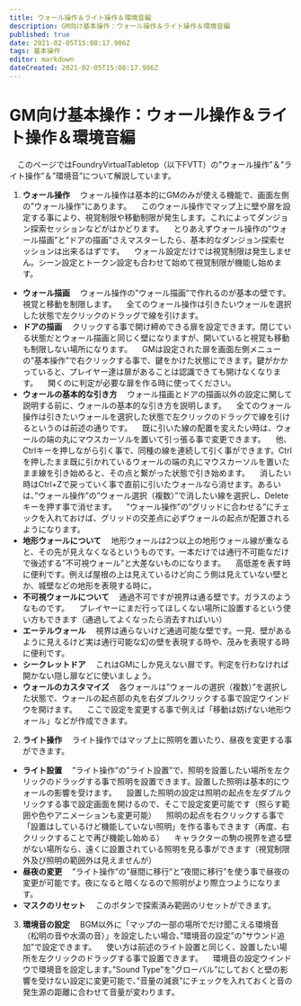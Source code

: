 ```yaml
---
title: ウォール操作＆ライト操作＆環境音編
description: GM向け基本操作：ウォール操作＆ライト操作＆環境音編
published: true
date: 2021-02-05T15:08:17.986Z
tags: 基本操作
editor: markdown
dateCreated: 2021-02-05T15:08:17.986Z
---
```


# GM向け基本操作：ウォール操作＆ライト操作＆環境音編
　このページではFoundryVirtualTabletop（以下FVTT）の”ウォール操作”＆”ライト操作”＆”環境音”について解説しています。

1. **ウォール操作**
　ウォール操作は基本的にGMのみが使える機能で、画面左側の”ウォール操作”にあります。
　このウォール操作でマップ上に壁や扉を設定する事により、視覚制限や移動制限が発生します。これによってダンジョン探索セッションなどがはかどります。
　とりあえずウォール操作の”ウォール描画”と”ドアの描画”さえマスターしたら、基本的なダンジョン探索セッションは出来るはずです。
　ウォール設定だけでは視覚制限は発生しません。シーン設定とトークン設定も合わせて始めて視覚制限が機能し始めます。
- **ウォール描画**
　ウォール操作の”ウォール描画”で作れるのが基本の壁です。視覚と移動を制限します。
　全てのウォール操作は引きたいウォールを選択した状態で左クリックのドラッグで線を引けます。
- **ドアの描画**
　クリックする事で開け締めできる扉を設定できます。閉じている状態だとウォール描画と同じく壁になりますが、開いていると視覚も移動も制限しない場所になります。
　GMは設定された扉を画面左側メニューの”基本操作”で右クリックする事で、鍵をかけた状態にできます。鍵がかかっていると、プレイヤー達は扉があることは認識できても開けなくなります。
　開くのに判定が必要な扉を作る時に使ってください。
- **ウォールの基本的な引き方**
　ウォール描画とドアの描画以外の設定に関して説明する前に、ウォールの基本的な引き方を説明します。
　全てのウォール操作は引きたいウォールを選択した状態で左クリックのドラッグで線を引けるというのは前述の通りです。
　既に引いた線の配置を変えたい時は、ウォールの端の丸にマウスカーソルを置いて引っ張る事で変更できます。
　他、Ctrlキーを押しながら引く事で、同種の線を連続して引く事ができます。Ctrlを押したまま既に引かれているウォールの端の丸にマウスカーソルを置いたまま線を引き始めると、その点と繋がった状態で引き始めます。
　消したい時はCtrl+Zで戻っていく事で直前に引いたウォールなら消せます。あるいは、”ウォール操作”の”ウォール選択（複数）”で消したい線を選択し、Deleteキーを押す事で消せます。
　”ウォール操作”の”グリッドに合わせる”にチェックを入れておけば、グリッドの交差点に必ずウォールの起点が配置されるようになります。
- **地形ウォールについて**
　地形ウォールは2つ以上の地形ウォール線が重なると、その先が見えなくなるというものです。一本だけでは通行不可能なだけで後述する”不可視ウォール”と大差ないものになります。
　高低差を表す時に便利です。例えば屋根の上は見えているけど向こう側は見えていない壁とか、城壁などの地形を表現する時に。
- **不可視ウォールについて**
　通過不可ですが視界は通る壁です。ガラスのようなものです。
　プレイヤーにまだ行ってほしくない場所に設置するという使い方もできます（通過してよくなったら消去すればいい）
- **エーテルウォール**
　視界は通らないけど通過可能な壁です。一見、壁があるように見えるけど実は通行可能な幻の壁を表現する時や、茂みを表現する時に便利です。
- **シークレットドア**
　これはGMにしか見えない扉です。判定を行わなければ開かない隠し扉などに使いましょう。
- **ウォールのカスタマイズ**
　各ウォールは”ウォールの選択（複数）”を選択した状態で、ウォールの起点部の丸を右ダブルクリックする事で設定ウインドウを開けます。
　ここで設定を変更する事で例えば「移動は妨げない地形ウォール」などが作成できます。

02. **ライト操作**
　ライト操作ではマップ上に照明を置いたり、昼夜を変更する事ができます。
- **ライト設置**
　”ライト操作”の”ライト設置”で、照明を設置したい場所を左クリックのドラッグする事で照明を設置できます。設置した照明は基本的にウォールの影響を受けます。
　設置した照明の設定は照明の起点を左ダブルクリックする事で設定画面を開けるので、そこで設定変更可能です（照らす範囲や色やアニメーションも変更可能）
　照明の起点を右クリックする事で「設置はしているけど機能していない照明」を作る事もできます（再度、右クリックすることで再び機能し始める）
　キャラクターの駒の視界を遮る壁がない場所なら、遠くに設置されている照明を見る事ができます（視覚制限外及び照明の範囲外は見えませんが）
- **昼夜の変更**
　”ライト操作”の”昼間に移行”と”夜間に移行”を使う事で昼夜の変更が可能です。夜になると暗くなるので照明がより際立つようになります。
- **マスクのリセット**
　このボタンで探索済み範囲のリセットができます。

03. **環境音の設定**
　BGM以外に「マップの一部の場所でだけ聞こえる環境音（松明の音や水滴の音）」を設定したい場合、”環境音の設定”の”サウンド追加”で設定できます。
　使い方は前述のライト設置と同じく、設置したい場所を左クリックのドラッグする事で設置できます。
　環境音の設定ウインドウで環境音を設定します。”Sound Type”を”グローバル”にしておくと壁の影響を受けない設定に変更可能で、”音量の減衰”にチェックを入れておくと音の発生源の距離に合わせて音量が変わります。


